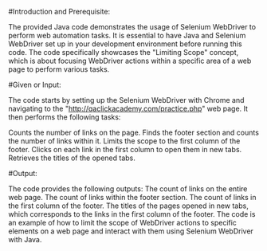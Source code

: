 
#Introduction and Prerequisite:

The provided Java code demonstrates the usage of Selenium WebDriver to perform web automation tasks. It is essential to have Java and Selenium WebDriver set up in your development environment before running this code. The code specifically showcases the "Limiting Scope" concept, which is about focusing WebDriver actions within a specific area of a web page to perform various tasks.

#Given or Input:

The code starts by setting up the Selenium WebDriver with Chrome and navigating to the "http://qaclickacademy.com/practice.php" web page. It then performs the following tasks:

Counts the number of links on the page.
Finds the footer section and counts the number of links within it.
Limits the scope to the first column of the footer.
Clicks on each link in the first column to open them in new tabs.
Retrieves the titles of the opened tabs.

#Output:

The code provides the following outputs:
The count of links on the entire web page.
The count of links within the footer section.
The count of links in the first column of the footer.
The titles of the pages opened in new tabs, which corresponds to the links in the first column of the footer.
The code is an example of how to limit the scope of WebDriver actions to specific elements on a web page and interact with them using Selenium WebDriver with Java.
